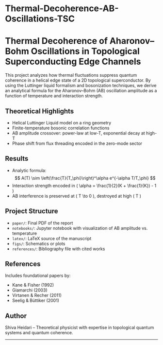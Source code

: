 # Thermal-Decoherence-AB-Oscillations-TSC

# Thermal Decoherence of Aharonov–Bohm Oscillations in Topological Superconducting Edge Channels

This project analyzes how thermal fluctuations suppress quantum coherence in a helical edge state of a 2D topological superconductor. By using the Luttinger liquid formalism and bosonization techniques, we derive an analytical formula for the Aharonov–Bohm (AB) oscillation amplitude as a function of temperature and interaction strength.

## Theoretical Highlights
- Helical Luttinger Liquid model on a ring geometry
- Finite-temperature bosonic correlation functions
- AB amplitude crossover: power-law at low-T, exponential decay at high-T
- Phase shift from flux threading encoded in the zero-mode sector

## Results
- Analytic formula:  
  $$ A(T) \sim \left(\frac{T}{T_\phi}\right)^\alpha e^{-\alpha T/T_\phi} $$
- Interaction strength encoded in \( \alpha = \frac{1}{2}(K + \frac{1}{K}) - 1 \)
- AB interference is preserved at \( T \to 0 \), destroyed at high \( T \)

## Project Structure
- `paper/`: Final PDF of the report
- `notebooks/`: Jupyter notebook with visualization of AB amplitude vs. temperature
- `latex/`: LaTeX source of the manuscript
- `figs/`: Schematics or plots
- `references/`: Bibliography file with cited works

## References
Includes foundational papers by:
- Kane & Fisher (1992)
- Giamarchi (2003)
- Virtanen & Recher (2011)
- Seelig & Büttiker (2001)

## Author
Shiva Heidari – Theoretical physicist with expertise in topological quantum systems and quantum coherence.

---

